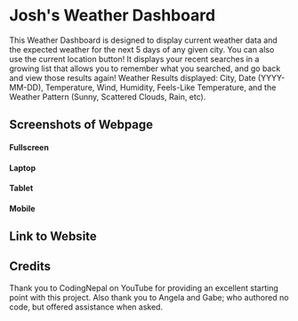 # Josh's Weather Dashboard

This Weather Dashboard is designed to display current weather data and the expected weather for the next 5 days of any given city. You can also use the current location button! 
It displays your recent searches in a growing list that allows you to remember what you searched, and go back and view those results again! 
Weather Results displayed: City, Date (YYYY-MM-DD), Temperature, Wind, Humidity, Feels-Like Temperature, and the Weather Pattern (Sunny, Scattered Clouds, Rain, etc).

## Screenshots of Webpage

#### Fullscreen 

#### Laptop

#### Tablet

#### Mobile

## Link to Website

## Credits

Thank you to CodingNepal on YouTube for providing an excellent starting point with this project.
Also thank you to Angela and Gabe; who authored no code, but offered assistance when asked. 